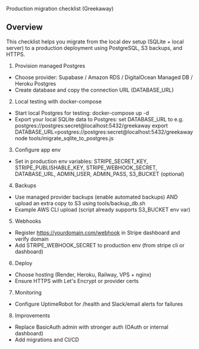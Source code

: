 Production migration checklist (Greekaway)

Overview
--------
This checklist helps you migrate from the local dev setup (SQLite + local server) to a production deployment using PostgreSQL, S3 backups, and HTTPS.

1) Provision managed Postgres
- Choose provider: Supabase / Amazon RDS / DigitalOcean Managed DB / Heroku Postgres
- Create database and copy the connection URL (DATABASE_URL)

2) Local testing with docker-compose
- Start local Postgres for testing:
  docker-compose up -d
- Export your local SQLite data to Postgres: set DATABASE_URL to e.g. postgres://postgres:secret@localhost:5432/greekaway
  export DATABASE_URL=postgres://postgres:secret@localhost:5432/greekaway
  node tools/migrate_sqlite_to_postgres.js

3) Configure app env
- Set in production env variables: STRIPE_SECRET_KEY, STRIPE_PUBLISHABLE_KEY, STRIPE_WEBHOOK_SECRET, DATABASE_URL, ADMIN_USER, ADMIN_PASS, S3_BUCKET (optional)

4) Backups
- Use managed provider backups (enable automated backups) AND upload an extra copy to S3 using tools/backup_db.sh
- Example AWS CLI upload (script already supports S3_BUCKET env var)

5) Webhooks
- Register https://yourdomain.com/webhook in Stripe dashboard and verify domain
- Add STRIPE_WEBHOOK_SECRET to production env (from stripe cli or dashboard)

6) Deploy
- Choose hosting (Render, Heroku, Railway, VPS + nginx)
- Ensure HTTPS with Let's Encrypt or provider certs

7) Monitoring
- Configure UptimeRobot for /health and Slack/email alerts for failures

8) Improvements
- Replace BasicAuth admin with stronger auth (OAuth or internal dashboard)
- Add migrations and CI/CD

